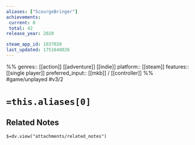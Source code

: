 ```yaml
---
aliases: ["ScourgeBringer"]
achievements:
 current: 0
 total: 42
release_year: 2020

steam_app_id: 1037020
last_updated: 1751648026
---
```

%%
genres:: [[action]] [[adventure]] [[indie]]
platform:: [[steam]]
features:: [[single player]]
preferred_input:: [[mkb]] / [[controller]]
%%
#game/unplayed
#v3/2

# `=this.aliases[0]`
## Related Notes
`$=dv.view("attachments/related_notes")`